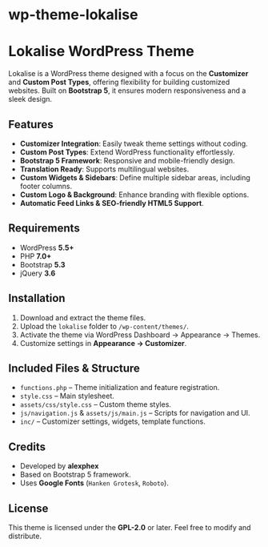 # wp-theme-lokalise

# Lokalise WordPress Theme

Lokalise is a WordPress theme designed with a focus on the **Customizer** and **Custom Post Types**, offering flexibility for building customized websites. Built on **Bootstrap 5**, it ensures modern responsiveness and a sleek design.

## Features

- **Customizer Integration**: Easily tweak theme settings without coding.
- **Custom Post Types**: Extend WordPress functionality effortlessly.
- **Bootstrap 5 Framework**: Responsive and mobile-friendly design.
- **Translation Ready**: Supports multilingual websites.
- **Custom Widgets & Sidebars**: Define multiple sidebar areas, including footer columns.
- **Custom Logo & Background**: Enhance branding with flexible options.
- **Automatic Feed Links & SEO-friendly HTML5 Support**.

## Requirements

- WordPress **5.5+**
- PHP **7.0+**
- Bootstrap **5.3**
- jQuery **3.6**
  
## Installation

1. Download and extract the theme files.
2. Upload the `lokalise` folder to `/wp-content/themes/`.
3. Activate the theme via WordPress Dashboard → Appearance → Themes.
4. Customize settings in **Appearance → Customizer**.

## Included Files & Structure

- `functions.php` – Theme initialization and feature registration.
- `style.css` – Main stylesheet.
- `assets/css/style.css` – Custom theme styles.
- `js/navigation.js` & `assets/js/main.js` – Scripts for navigation and UI.
- `inc/` – Customizer settings, widgets, template functions.

  
## Credits

- Developed by **alexphex**
- Based on Bootstrap 5 framework.
- Uses **Google Fonts** (`Hanken Grotesk`, `Roboto`).
  
## License

This theme is licensed under the **GPL-2.0** or later. Feel free to modify and distribute.



